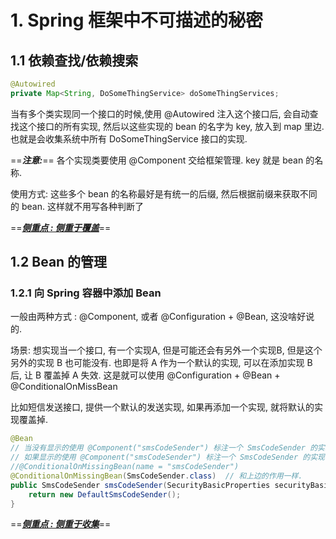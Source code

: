 # 1. Spring 框架中不可描述的秘密

## 1.1 依赖查找/依赖搜索

```java
@Autowired
private Map<String, DoSomeThingService> doSomeThingServices;
```

当有多个类实现同一个接口的时候,使用 @Autowired 注入这个接口后, 会自动查找这个接口的所有实现, 然后以这些实现的 bean 的名字为 key, 放入到 map 里边. 也就是会收集系统中所有 DoSomeThingService 接口的实现.

==***注意:***== 各个实现类要使用 @Component 交给框架管理. key 就是 bean 的名称.

使用方式: 这些多个 bean 的名称最好是有统一的后缀, 然后根据前缀来获取不同的 bean. 这样就不用写各种判断了

==***<u>侧重点 : 侧重于覆盖</u>***==

## 1.2 Bean 的管理

### 1.2.1 向 Spring 容器中添加 Bean

一般由两种方式 : @Component, 或者 @Configuration + @Bean, 这没啥好说的.

场景: 想实现当一个接口, 有一个实现A, 但是可能还会有另外一个实现B, 但是这个另外的实现 B 也可能没有. 也即是将 A 作为一个默认的实现, 可以在添加实现 B 后, 让 B 覆盖掉 A 失效. 这是就可以使用 @Configuration + @Bean + @ConditionalOnMissBean

比如短信发送接口, 提供一个默认的发送实现, 如果再添加一个实现, 就将默认的实现覆盖掉.

```java
@Bean
// 当没有显示的使用 @Component("smsCodeSender") 标注一个 SmsCodeSender 的实现的时候, 使用默认的DefaultSmsCodeSender
// 如果显示的使用 @Component("smsCodeSender") 标注一个 SmsCodeSender 的实现, 那么就用这个
//@ConditionalOnMissingBean(name = "smsCodeSender")	
@ConditionalOnMissingBean(SmsCodeSender.class)	// 和上边的作用一样.
public SmsCodeSender smsCodeSender(SecurityBasicProperties securityBasicProperties){
    return new DefaultSmsCodeSender();
}
```

==***<u>侧重点 : 侧重于收集</u>***==

